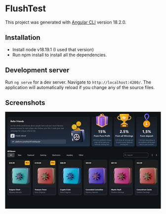 # FlushTest

This project was generated with [Angular CLI](https://github.com/angular/angular-cli) version 18.2.0.

## Installation

* Install node v18.19.1 (I used that version)
* Run npm install to install all the dependencies.

## Development server

Run `ng serve` for a dev server. Navigate to `http://localhost:4200/`. The application will automatically reload if you change any of the source files.

## Screenshots
![Screenshot-1](./src/assets/Screenshots/screenshot-1.png)
